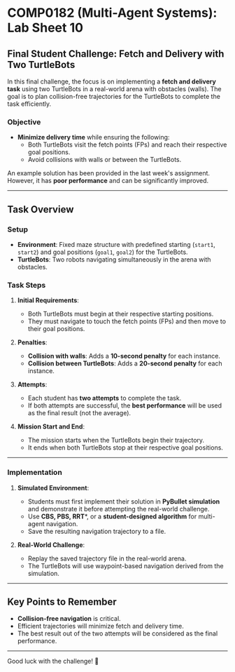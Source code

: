 # COMP0182 (Multi-Agent Systems): Lab Sheet 10

## Final Student Challenge: Fetch and Delivery with Two TurtleBots

In this final challenge, the focus is on implementing a **fetch and delivery task** using two TurtleBots in a real-world arena with obstacles (walls). The goal is to plan collision-free trajectories for the TurtleBots to complete the task efficiently. 

### Objective
- **Minimize delivery time** while ensuring the following:
  - Both TurtleBots visit the fetch points (FPs) and reach their respective goal positions.
  - Avoid collisions with walls or between the TurtleBots.

An example solution has been provided in the last week's assignment. However, it has **poor performance** and can be significantly improved.

---

## Task Overview

### Setup
- **Environment**: Fixed maze structure with predefined starting (`start1`, `start2`) and goal positions (`goal1`, `goal2`) for the TurtleBots.
- **TurtleBots**: Two robots navigating simultaneously in the arena with obstacles.

### Task Steps
1. **Initial Requirements**:
   - Both TurtleBots must begin at their respective starting positions.
   - They must navigate to touch the fetch points (FPs) and then move to their goal positions.

2. **Penalties**:
   - **Collision with walls**: Adds a **10-second penalty** for each instance.
   - **Collision between TurtleBots**: Adds a **20-second penalty** for each instance.

3. **Attempts**:
   - Each student has **two attempts** to complete the task.
   - If both attempts are successful, the **best performance** will be used as the final result (not the average).

4. **Mission Start and End**:
   - The mission starts when the TurtleBots begin their trajectory.
   - It ends when both TurtleBots stop at their respective goal positions.

---

### Implementation
1. **Simulated Environment**:
   - Students must first implement their solution in **PyBullet simulation** and demonstrate it before attempting the real-world challenge.
   - Use **CBS, PBS, RRT***, or a **student-designed algorithm** for multi-agent navigation.
   - Save the resulting navigation trajectory to a file.

2. **Real-World Challenge**:
   - Replay the saved trajectory file in the real-world arena.
   - The TurtleBots will use waypoint-based navigation derived from the simulation.

---

## Key Points to Remember
- **Collision-free navigation** is critical.
- Efficient trajectories will minimize fetch and delivery time.
- The best result out of the two attempts will be considered as the final performance.

---

Good luck with the challenge! 🚀
